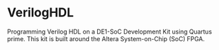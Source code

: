 # VerilogHDL
Programming Verilog HDL on a DE1-SoC Development Kit using Quartus prime. This kit is built around the Altera System-on-Chip (SoC) FPGA.
